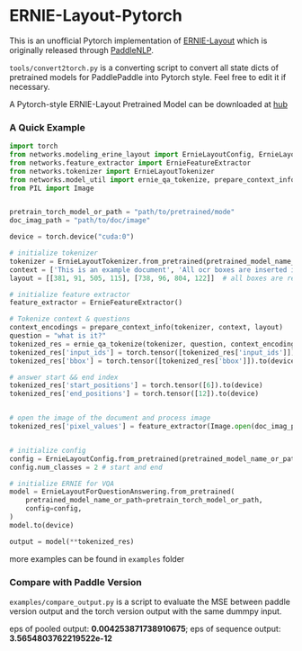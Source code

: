 # ERNIE-Layout-Pytorch

This is an unofficial Pytorch implementation of [ERNIE-Layout](http://arxiv.org/abs/2210.06155) which is originally released through [PaddleNLP](https://github.com/PaddlePaddle/PaddleNLP).

``tools/convert2torch.py`` is a converting script to convert all state dicts of pretrained models for PaddlePaddle into Pytorch style. Feel free to edit it if necessary.


A Pytorch-style ERNIE-Layout Pretrained Model can be downloaded at [hub](https://huggingface.co/Norm/ERNIE-Layout-Pytorch/tree/main)

### A Quick Example
```python
import torch
from networks.modeling_erine_layout import ErnieLayoutConfig, ErnieLayoutForQuestionAnswering
from networks.feature_extractor import ErnieFeatureExtractor
from networks.tokenizer import ErnieLayoutTokenizer
from networks.model_util import ernie_qa_tokenize, prepare_context_info
from PIL import Image


pretrain_torch_model_or_path = "path/to/pretrained/mode"
doc_imag_path = "path/to/doc/image"

device = torch.device("cuda:0")

# initialize tokenizer
tokenizer = ErnieLayoutTokenizer.from_pretrained(pretrained_model_name_or_path=pretrain_torch_model_or_path)
context = ['This is an example document', 'All ocr boxes are inserted into this list']
layout = [[381, 91, 505, 115], [738, 96, 804, 122]]  # all boxes are resized between 0 - 1000

# initialize feature extractor
feature_extractor = ErnieFeatureExtractor()

# Tokenize context & questions
context_encodings = prepare_context_info(tokenizer, context, layout)
question = "what is it?"
tokenized_res = ernie_qa_tokenize(tokenizer, question, context_encodings)
tokenized_res['input_ids'] = torch.tensor([tokenized_res['input_ids']]).to(device)
tokenized_res['bbox'] = torch.tensor([tokenized_res['bbox']]).to(device)

# answer start && end index
tokenized_res['start_positions'] = torch.tensor([6]).to(device)
tokenized_res['end_positions'] = torch.tensor([12]).to(device)


# open the image of the document and process image
tokenized_res['pixel_values'] = feature_extractor(Image.open(doc_imag_path).convert("RGB")).unsqueeze(0).to(device)


# initialize config
config = ErnieLayoutConfig.from_pretrained(pretrained_model_name_or_path=pretrain_torch_model_or_path)
config.num_classes = 2 # start and end

# initialize ERNIE for VQA
model = ErnieLayoutForQuestionAnswering.from_pretrained(
    pretrained_model_name_or_path=pretrain_torch_model_or_path,
    config=config,
)
model.to(device)

output = model(**tokenized_res)

```
more examples can be found in ``examples`` folder

### Compare with Paddle Version
``examples/compare_output.py`` is a script to evaluate the MSE between paddle version output and the torch version output with the same dummpy input.

eps of pooled output: **0.004253871738910675**; eps of sequence output: **3.5654803762219522e-12**